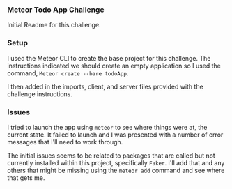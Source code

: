 ### Meteor Todo App Challenge

Initial Readme for this challenge.

### Setup

I used the Meteor CLI to create the base project for this challenge. The instructions indicated we should create an empty application so I used the command, `Meteor create --bare todoApp`.

I then added in the imports, client, and server files provided with the challenge instructions.

### Issues

I tried to launch the app using `meteor` to see where things were at, the current state. It failed to launch and I was presented with a number of error messages that I'll need to work through.

The initial issues seems to be related to packages that are called but not currently installed within this project, specifically `Faker`. I'll add that and any others that might be missing using the `meteor add` command and see where that gets me.
